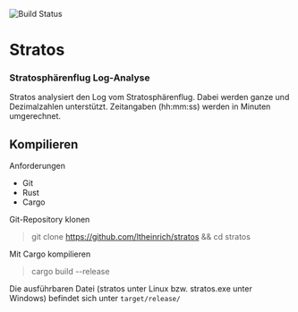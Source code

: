 ![Build Status](https://github.com/ltheinrich/stratos/workflows/Rust/badge.svg)

# Stratos
### Stratosphärenflug Log-Analyse
Stratos analysiert den Log vom Stratosphärenflug.
Dabei werden ganze und Dezimalzahlen unterstützt. Zeitangaben (hh:mm:ss) werden in Minuten umgerechnet.

## Kompilieren
Anforderungen
 - Git
 - Rust
 - Cargo

Git-Repository klonen
> git clone https://github.com/ltheinrich/stratos && cd stratos

Mit Cargo kompilieren
> cargo build --release

Die ausführbaren Datei (stratos unter Linux bzw. stratos.exe unter Windows) befindet sich unter `target/release/`
